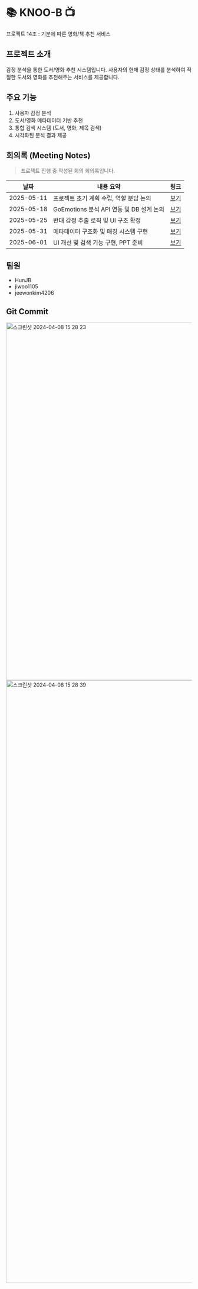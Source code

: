 # 📚 KNOO-B 📺 

프로젝트 14조 : 기분에 따른 영화/책 추천 서비스

## 프로젝트 소개
감정 분석을 통한 도서/영화 추천 시스템입니다. 사용자의 현재 감정 상태를 분석하여 적절한 도서와 영화를 추천해주는 서비스를 제공합니다.

## 주요 기능
1. 사용자 감정 분석
2. 도서/영화 메타데이터 기반 추천
3. 통합 검색 시스템 (도서, 영화, 제목 검색)
4. 시각화된 분석 결과 제공


## 회의록 (Meeting Notes)
> 프로젝트 진행 중 작성된 회의 회의록입니다.

| 날짜 | 내용 요약 | 링크 |
|------------------|-----------------------------------|--------|
| 2025-05-11 | 프로젝트 초기 계획 수립, 역할 분담 논의 | [보기](./meeting-notes/2025-05-11.md) |
| 2025-05-18 | GoEmotions 분석 API 연동 및 DB 설계 논의 | [보기](./meeting-notes/2025-05-18.md) |
| 2025-05-25 | 반대 감정 추출 로직 및 UI 구조 확정 | [보기](./meeting-notes/2025-05-25.md) |
| 2025-05-31 | 메타데이터 구조화 및 매칭 시스템 구현 | [보기](./meeting-notes/2025-05-31.md) |
| 2025-06-01 | UI 개선 및 검색 기능 구현, PPT 준비 | [보기](./meeting-notes/2025-06-01.md) |



## 팀원
- HunJB
- jiwoo1105
- jeewonkim4206

## Git Commit
<img width="967" alt="스크린샷 2024-04-08 15 28 23" src="https://github.com/GraduationDku/tastyhub/assets/112964257/ce4f22cd-858b-4695-8fe2-404862b4ee3">
<img width="1630" alt="스크린샷 2024-04-08 15 28 39" src="https://github.com/GraduationDku/tastyhub/assets/112964257/9a536ee7-3b89-4be1-b77e-d098ffd8be60">
